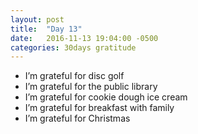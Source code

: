 ```yaml
---
layout: post
title:  "Day 13"
date:   2016-11-13 19:04:00 -0500
categories: 30days gratitude
---
```

* I’m grateful for disc golf
* I’m grateful for the public library
* I’m grateful for cookie dough ice cream
* I’m grateful for breakfast with family
* I’m grateful for Christmas